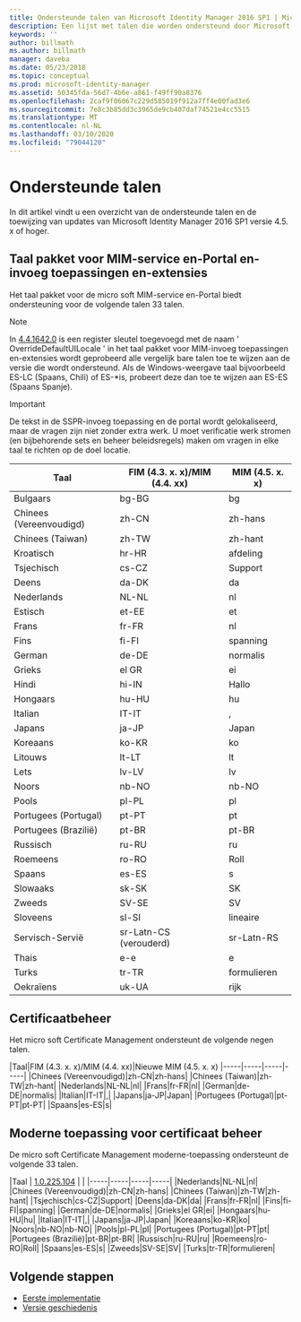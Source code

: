 ```yaml
---
title: Ondersteunde talen van Microsoft Identity Manager 2016 SP1 | Microsoft Docs
description: Een lijst met talen die worden ondersteund door Microsoft Identity Manager 2016 SP1.
keywords: ''
author: billmath
ms.author: billmath
manager: daveba
ms.date: 05/23/2018
ms.topic: conceptual
ms.prod: microsoft-identity-manager
ms.assetid: 50345fda-56d7-4b6e-a861-f49ff90a8376
ms.openlocfilehash: 2caf9f06067c229d585019f912a7ff4e00fad3e6
ms.sourcegitcommit: 7e8c3b85dd3c3965de9cb407daf74521e4cc5515
ms.translationtype: MT
ms.contentlocale: nl-NL
ms.lasthandoff: 03/10/2020
ms.locfileid: "79044120"
---
```

# <a name="supported-languages"></a>Ondersteunde talen

In dit artikel vindt u een overzicht van de ondersteunde talen en de toewijzing van updates van Microsoft Identity Manager 2016 SP1 versie 4.5. x of hoger.

## <a name="mim-service-and-portal-and-add-ins-and-extensions-language-pack"></a>Taal pakket voor MIM-service en-Portal en-invoeg toepassingen en-extensies 

Het taal pakket voor de micro soft MIM-service en-Portal biedt ondersteuning voor de volgende talen 33 talen.  

> [!NOTE]
> In [4.4.1642.0](https://support.microsoft.com/en-us/help/4021562/hotfix-rollup-package-build-4-4-1642-0-is-available-for-microsoft) is een register sleutel toegevoegd met de naam ' OverrideDefaultUILocale ' in het taal pakket voor MIM-invoeg toepassingen en-extensies wordt geprobeerd alle vergelijk bare talen toe te wijzen aan de versie die wordt ondersteund. Als de Windows-weergave taal bijvoorbeeld ES-LC (Spaans, Chili) of ES-\*is, probeert deze dan toe te wijzen aan ES-ES (Spaans Spanje).

> [!IMPORTANT]
> De tekst in de SSPR-invoeg toepassing en de portal wordt gelokaliseerd, maar de vragen zijn niet zonder extra werk. U moet verificatie werk stromen (en bijbehorende sets en beheer beleidsregels) maken om vragen in elke taal te richten op de doel locatie.

|       Taal        | FIM (4.3. x. x)/MIM (4.4. xx) | MIM (4.5. x. x) |
|-----------------------|--------------------------|--------------|
|       Bulgaars       |          bg-BG           |      bg      |
| Chinees (Vereenvoudigd)  |          zh-CN           |   zh-hans    |
|   Chinees (Taiwan)    |          zh-TW           |   zh-hant    |
|       Kroatisch        |          hr-HR           |      afdeling      |
|         Tsjechisch         |          cs-CZ           |      Support      |
|        Deens         |          da-DK           |      da      |
|         Nederlands         |          NL-NL           |      nl      |
|       Estisch        |          et-EE           |      et      |
|        Frans         |          fr-FR           |      nl      |
|        Fins        |          fi-FI           |      spanning      |
|        German         |          de-DE           |      normalis      |
|         Grieks         |          el GR           |      ei      |
|         Hindi         |          hi-IN           |      Hallo      |
|       Hongaars       |          hu-HU           |      hu      |
|        Italian        |          IT-IT           |      ,      |
|       Japans        |          ja-JP           |      Japan      |
|        Koreaans         |          ko-KR           |      ko      |
|      Litouws       |          lt-LT           |      lt      |
|        Lets        |          lv-LV           |      lv      |
|       Noors       |          nb-NO           |    nb-NO     |
|        Pools         |          pl-PL           |      pl      |
| Portugees (Portugal) |          pt-PT           |      pt      |
|  Portugees (Brazilië)  |          pt-BR           |    pt-BR     |
|        Russisch        |          ru-RU           |      ru      |
|       Roemeens        |          ro-RO           |      Roll      |
|        Spaans        |          es-ES           |      s      |
|        Slowaaks         |          sk-SK           |      SK      |
|        Zweeds        |          SV-SE           |      SV      |
|       Sloveens       |          sl-SI           |      lineaire      |
|   Servisch-Servië    |  sr-Latn-CS (verouderd)  |  sr-Latn-RS  |
|         Thais          |          e-e           |      e      |
|        Turks        |          tr-TR           |      formulieren      |
|       Oekraïens       |          uk-UA           |      rijk      |

## <a name="certificate-management"></a>Certificaatbeheer 
Het micro soft Certificate Management ondersteunt de volgende negen talen. 

|Taal|FIM (4.3. x. x)/MIM (4.4. xx)|Nieuwe MIM (4.5. x. x)
|-----|-----|-----|-----|
|Chinees (Vereenvoudigd)|zh-CN|zh-hans|
|Chinees (Taiwan)|zh-TW|zh-hant|
|Nederlands|NL-NL|nl|
|Frans|fr-FR|nl|
|German|de-DE|normalis|
|Italian|IT-IT|,|
|Japans|ja-JP|Japan|
|Portugees (Portugal)|pt-PT|pt-PT|
|Spaans|es-ES|s|

## <a name="certificate-management-modern-application"></a>Moderne toepassing voor certificaat beheer  
De micro soft Certificate Management moderne-toepassing ondersteunt de volgende 33 talen. 

|Taal | [1.0.225.104](https://www.microsoft.com/en-us/download/details.aspx?id=54954) | |
|-----|-----|-----|-----|
|Nederlands|NL-NL|nl|
|Chinees (Vereenvoudigd)|zh-CN|zh-hans|
|Chinees (Taiwan)|zh-TW|zh-hant|
|Tsjechisch|cs-CZ|Support|
|Deens|da-DK|da|
|Frans|fr-FR|nl|
|Fins|fi-FI|spanning|
|German|de-DE|normalis|
|Grieks|el GR|ei|
|Hongaars|hu-HU|hu|
|Italian|IT-IT|,|
|Japans|ja-JP|Japan|
|Koreaans|ko-KR|ko|
|Noors|nb-NO|nb-NO|
|Pools|pl-PL|pl|
|Portugees (Portugal)|pt-PT|pt|
|Portugees (Brazilië)|pt-BR|pt-BR|
|Russisch|ru-RU|ru|
|Roemeens|ro-RO|Roll|
|Spaans|es-ES|s|
|Zweeds|SV-SE|SV|
|Turks|tr-TR|formulieren|

## <a name="next-steps"></a>Volgende stappen

- [Eerste implementatie](microsoft-identity-manager-deploy.md)
- [Versie geschiedenis](reference/version-history.md)
